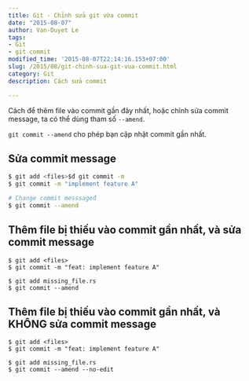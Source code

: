 ```yaml
---
title: Git - Chỉnh sửa git vừa commit
date: "2015-08-07"
author: Van-Duyet Le
tags:
- Git
- git commit
modified_time: '2015-08-07T22:14:16.153+07:00'
slug: /2015/08/git-chinh-sua-git-vua-commit.html
category: Git
description: Cách sửa commit 

---
```


Cách để thêm file vào commit gần đây nhất, hoặc chỉnh sửa commit message, ta có thể dùng tham số `--amend`.

`git commit --amend` cho phép bạn cập nhật commit gần nhất.

## Sửa commit message

```bash
$ git add <files>$đ git commit -m 
$ git commit -m "implement feature A"

# Change commit messsageđ
$ git commit --amend
```

## Thêm file bị thiếu vào commit gần nhất, và sửa commit message

```
$ git add <files>
$ git commit -m "feat: implement feature A"

$ git add missing_file.rs
$ git commit --amend 
```

## Thêm file bị thiếu vào commit gần nhất, và KHÔNG sửa commit message

```
$ git add <files>
$ git commit -m "feat: implement feature A"

$ git add missing_file.rs
$ git commit --amend --no-edit 
```


